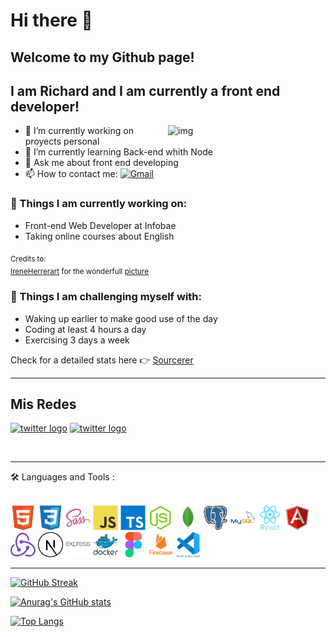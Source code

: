 # Hi there 👋
## Welcome to my Github page! 
## I am Richard and I am currently a front end developer!  

<!--
**richard-allcca/richard-allcca** is a ✨ _special_ ✨ repository because its `README.md` (this file) appears on your GitHub profile.

Here are some ideas to get you started:

-->
<img align="right" alt="img" src="https://res.cloudinary.com/thouma/image/upload/v1632788548/dev-master_xqpsns.jpg" width="50%" height="auto" />


<!-- - 👯 I’m looking to collaborate on ... -->
<!-- - 🤔 I’m looking for help with  -->

- 🔭 I’m currently working on proyects personal
- 🌱 I’m currently learning Back-end whith Node
- 💬 Ask me about front end developing
- 📫 How to contact me: [![Gmail](https://img.shields.io/badge/-Hotmail-c14438?style=flat&logo=Gmail&logoColor=white)](mailto:Richard_allcca_llano@hotmail.com)

<!-- - 😄 Pronouns: ...
- ⚡ Fun fact: ... -->





### 🌱 Things I am currently working on: 
- Front-end Web Developer at Infobae  
- Taking online courses about English 

<sub>Credits to: <br/>[IreneHerrerart](https://www.artstation.com/ireneherrera) for the wonderfull [picture](https://github.com/FernandoRoldan93/FernandoRoldan93/blob/master/cover_image.jpg)</sub>

### :muscle: Things I am challenging myself with:
- Waking up earlier to make good use of the day
- Coding at least 4 hours a day
- Exercising 3 days a week


Check for a detailed stats here :point_right: [Sourcerer](https://sourcerer.io/richard-allcca)


---

## Mis Redes

 [<img src="https://www.vectorlogo.zone/logos/twitter/twitter-tile.svg" alt="twitter logo" width="34" />](https://twitter.com/allccallano)
 [<img src="https://www.vectorlogo.zone/logos/linkedin/linkedin-tile.svg" alt="twitter logo" width="34" />](https://www.linkedin.com/in/richard-allcca-llano/)

<br/>

---

🛠️ Languages and Tools : <br/> <br/>
 <!-- Lenguajes -->
  <span>
    <img src="https://github.com/devicons/devicon/raw/master/icons/html5/html5-original.svg" title="HTML" alt="Html"
      width="40" height="40" style="max-width: 100%" />
    <img src="https://github.com/devicons/devicon/raw/master/icons/css3/css3-original.svg" title="Css" alt="CSS"
      width="40" height="40" style="max-width: 100%" />
    <img src="https://github.com/devicons/devicon/blob/master/icons/sass/sass-original.svg" title="SCSS" alt="SCSS"
      width="40" height="40" style="max-width: 100%" />
    <img src="https://github.com/devicons/devicon/raw/master/icons/javascript/javascript-original.svg"
      title="JavaScript" alt="JavaScript" width="40" height="40" style="max-width: 100%" />
    <img src="https://github.com/devicons/devicon/blob/master/icons/typescript/typescript-original.svg"
      title="Typescript" alt="Typescript" width="40" height="40" style="max-width: 100%" />
    <img src="https://github.com/devicons/devicon/raw/master/icons/nodejs/nodejs-original.svg" title="NodeJs"
      alt="NodeJs" width="40" height="40" style="max-width: 100%" />
  <!-- DDBB -->
    <img src="https://github.com/devicons/devicon/raw/master/icons/mongodb/mongodb-original.svg" title="MongoDB"
      alt="MongoDB" width="40" height="40" style="max-width: 100%" />
    <img src="https://github.com/devicons/devicon/raw/master/icons/postgresql/postgresql-original.svg" title="Postgres"
      alt="Postgres" width="40" height="40" style="max-width: 100%" />
    <img src="https://github.com/devicons/devicon/blob/master/icons/mysql/mysql-original-wordmark.svg" title="MySql"
      alt="MySql" width="40" height="40" style="max-width: 100%" />
  <!-- Frameworks -->
    <img src="https://github.com/devicons/devicon/raw/master/icons/react/react-original-wordmark.svg" title="React"
      alt="React" width="40" height="40" style="max-width: 100%" />
    <img src="https://github.com/devicons/devicon/blob/master/icons/angularjs/angularjs-original.svg" title="Angular"
      alt="Angular" width="40" height="40" style="max-width: 100%" />
    <img src="https://github.com/devicons/devicon/raw/master/icons/redux/redux-original.svg" title="Redux" alt="Redux"
      width="40" height="40" style="max-width: 100%" />
    <img src="https://github.com/devicons/devicon/blob/master/icons/nextjs/nextjs-line.svg" title="NextJs" alt="NextJs"
      width="40" height="40" style="max-width: 100%" fill="white" />
  <!-- More -->
    <img src="https://github.com/devicons/devicon/raw/master/icons/express/express-original-wordmark.svg"
    title="Express" alt="Express" width="40" height="40" style="max-width: 100%" />
    <img src="https://github.com/devicons/devicon/blob/master/icons/docker/docker-original-wordmark.svg" title="Docker"
      alt="Docker" width="40" height="40" style="max-width: 100%" />
    <img src="https://github.com/devicons/devicon/blob/master/icons/figma/figma-original.svg"
      title="Figma" alt="Figma" width="40" height="40" style="max-width: 100%" />
    <img src="https://github.com/devicons/devicon/blob/master/icons/firebase/firebase-plain-wordmark.svg"
      title="Firebase" alt="Firebase" width="40" height="40" style="max-width: 100%" />
    <img src="https://github.com/devicons/devicon/blob/master/icons/vscode/vscode-original-wordmark.svg"
      title="VsCode" alt="VsCode" width="40" height="40" style="max-width: 100%" />
  </span>

---

[![GitHub Streak](https://streak-stats.demolab.com?user=richard-allcca&theme=tokyonight)](https://git.io/streak-stats)

[![Anurag's GitHub stats](https://github-readme-stats.vercel.app/api?username=richard-allcca&layout=compact&theme=tokyonight&show_icons=true)](https://github.com/anuraghazra/github-readme-stats)

[![Top Langs](https://github-readme-stats.vercel.app/api/top-langs/?username=richard-allcca&size_weight=0.5&count_weight=0.5&theme=tokyonight)](https://github.com/anuraghazra/github-readme-stats)


